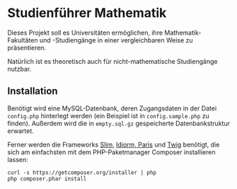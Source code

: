 Studienführer Mathematik
========================

Dieses Projekt soll es Universitäten ermöglichen, ihre Mathematik-Fakultäten
und -Studiengänge in einer vergleichbaren Weise zu präsentieren.

Natürlich ist es theoretisch auch für nicht-mathematische Studiengänge nutzbar.

Installation
------------

Benötigt wird eine MySQL-Datenbank, deren Zugangsdaten in der Datei
`config.php` hinterlegt werden (ein Beispiel ist in `config.sample.php` zu
finden). Außerdem wird die in `empty.sql.gz` gespeicherte Datenbankstruktur
erwartet.

Ferner werden die Frameworks [Slim](http://slimframework.com/), [Idiorm,
Paris](http://j4mie.github.io/idiormandparis/) und [Twig](twig.sensiolabs.org/)
benötigt, die sich am einfachsten mit dem PHP-Paketmanager Composer
installieren lassen:

    curl -s https://getcomposer.org/installer | php
    php composer.phar install

